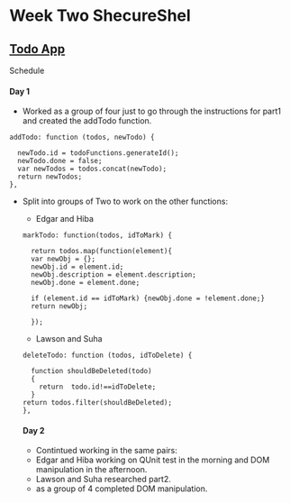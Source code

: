 # Week Two ShecureShel

## [Todo App](https://facn1.github.io/Week-2-ShecureShel-ToDo/)


Schedule

#### Day 1
- Worked as a group of four just to go through the instructions for part1
and created the addTodo function.
```
addTodo: function (todos, newTodo) {

  newTodo.id = todoFunctions.generateId();
  newTodo.done = false;
  var newTodos = todos.concat(newTodo);
  return newTodos;
},
```
- Split into groups of Two to work on the other functions:
  * Edgar and Hiba
   ```
   markTodo: function(todos, idToMark) {

     return todos.map(function(element){
     var newObj = {};
     newObj.id = element.id;
     newObj.description = element.description;
     newObj.done = element.done;

     if (element.id == idToMark) {newObj.done = !element.done;}
     return newObj;

     });
     ```
  * Lawson and Suha
  ```
  deleteTodo: function (todos, idToDelete) {

    function shouldBeDeleted(todo)
    {
      return  todo.id!==idToDelete;
    }
  return todos.filter(shouldBeDeleted);
  },
  ```

  #### Day 2
  - Contintued working in the same pairs:
  * Edgar and Hiba working on QUnit test in the morning and DOM manipulation in the afternoon.
  * Lawson and Suha researched part2.
  * as a group of 4 completed DOM manipulation.
